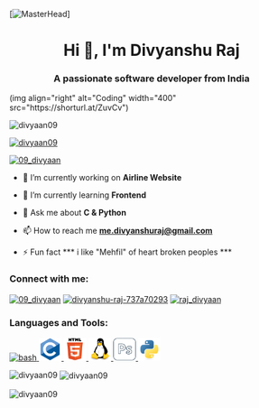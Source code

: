 [![MasterHead](https://1.bp.blogspot.com/-7A4WynwLsMw/XbBpCXG8fHI/AAAAAAAAMt4/uOa1bpLskYgrwGbllhSu2SDj_Mig8SXJQCLcBGAsYHQ/s1600/2000_600px.gif)]
<h1 align="center">Hi 👋, I'm Divyanshu Raj</h1>
<h3 align="center">A passionate software developer from India</h3>
(img align="right" alt="Coding" width="400" src="https://shorturl.at/ZuvCv")

<p align="left"> <img src="https://komarev.com/ghpvc/?username=divyaan09&label=Profile%20views&color=0e75b6&style=flat" alt="divyaan09" /> </p>

<p align="left"> <a href="https://github.com/ryo-ma/github-profile-trophy"><img src="https://github-profile-trophy.vercel.app/?username=divyaan09" alt="divyaan09" /></a> </p>

<p align="left"> <a href="https://twitter.com/09_divyaan" target="blank"><img src="https://img.shields.io/twitter/follow/09_divyaan?logo=twitter&style=for-the-badge" alt="09_divyaan" /></a> </p>

- 🔭 I’m currently working on **Airline Website**

- 🌱 I’m currently learning **Frontend**

- 💬 Ask me about **C & Python**

- 📫 How to reach me **me.divyanshuraj@gmail.com**

- ⚡ Fun fact *** i like "Mehfil" of heart broken peoples ***

<h3 align="left">Connect with me:</h3>
<p align="left">
<a href="https://twitter.com/09_divyaan" target="blank"><img align="center" src="https://raw.githubusercontent.com/rahuldkjain/github-profile-readme-generator/master/src/images/icons/Social/twitter.svg" alt="09_divyaan" height="30" width="40" /></a>
<a href="https://linkedin.com/in/divyanshu-raj-737a70293" target="blank"><img align="center" src="https://raw.githubusercontent.com/rahuldkjain/github-profile-readme-generator/master/src/images/icons/Social/linked-in-alt.svg" alt="divyanshu-raj-737a70293" height="30" width="40" /></a>
<a href="https://instagram.com/raj_divyaan" target="blank"><img align="center" src="https://raw.githubusercontent.com/rahuldkjain/github-profile-readme-generator/master/src/images/icons/Social/instagram.svg" alt="raj_divyaan" height="30" width="40" /></a>
</p>

<h3 align="left">Languages and Tools:</h3>
<p align="left"> <a href="https://www.gnu.org/software/bash/" target="_blank" rel="noreferrer"> <img src="https://www.vectorlogo.zone/logos/gnu_bash/gnu_bash-icon.svg" alt="bash" width="40" height="40"/> </a> <a href="https://www.cprogramming.com/" target="_blank" rel="noreferrer"> <img src="https://raw.githubusercontent.com/devicons/devicon/master/icons/c/c-original.svg" alt="c" width="40" height="40"/> </a> <a href="https://www.w3.org/html/" target="_blank" rel="noreferrer"> <img src="https://raw.githubusercontent.com/devicons/devicon/master/icons/html5/html5-original-wordmark.svg" alt="html5" width="40" height="40"/> </a> <a href="https://www.linux.org/" target="_blank" rel="noreferrer"> <img src="https://raw.githubusercontent.com/devicons/devicon/master/icons/linux/linux-original.svg" alt="linux" width="40" height="40"/> </a> <a href="https://www.photoshop.com/en" target="_blank" rel="noreferrer"> <img src="https://raw.githubusercontent.com/devicons/devicon/master/icons/photoshop/photoshop-line.svg" alt="photoshop" width="40" height="40"/> </a> <a href="https://www.python.org" target="_blank" rel="noreferrer"> <img src="https://raw.githubusercontent.com/devicons/devicon/master/icons/python/python-original.svg" alt="python" width="40" height="40"/> </a> </p>

<p><img align="left" src="https://github-readme-stats.vercel.app/api/top-langs?username=divyaan09&show_icons=true&locale=en&layout=compact" alt="divyaan09" /></p>

<p>&nbsp;<img align="center" src="https://github-readme-stats.vercel.app/api?username=divyaan09&show_icons=true&locale=en" alt="divyaan09" /></p>

<p><img align="center" src="https://github-readme-streak-stats.herokuapp.com/?user=divyaan09&" alt="divyaan09" /></p>

